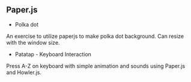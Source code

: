 ## Paper.js

* Polka dot

An exercise to utilize paperjs to make polka dot background. Can resize with the window size.

* Patatap - Keyboard Interaction

Press A-Z on keyboard with simple animation and sounds using Paper.js and Howler.js.
